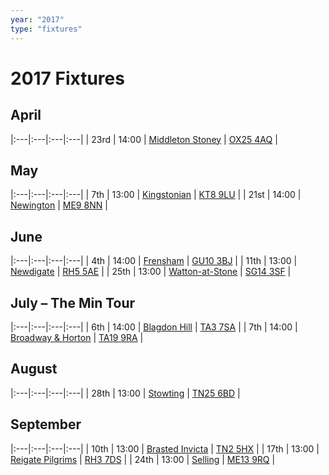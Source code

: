 ```yaml
---
year: "2017"
type: "fixtures"
---
```


# 2017 Fixtures

## April

|:---|:---|:---|:---|
| 23rd | 14:00 | [Middleton Stoney](2017-middleton-stoney.md) | [OX25 4AQ](https//goo.gl/maps/2oHFhgW7cVt) |

## May

|:---|:---|:---|:---|
| 7th | 13:00 | [Kingstonian](2017-kingstonian.md) | [KT8 9LU](https//goo.gl/maps/4kwjPyThUMkyQfhe8) |
| 21st | 14:00 | [Newington](2017-newington.md) | [ME9 8NN](https//goo.gl/maps/2XwQKWc9brr) |

## June

|:---|:---|:---|:---|
| 4th | 14:00 | [Frensham](2017-frensham.md) | [GU10 3BJ](https//goo.gl/maps/xBUZvPU1vnK2) |
| 11th | 13:00 | [Newdigate](2017-newdigate.md) | [RH5 5AE](http://goo.gl/maps/2RKzj) |
| 25th | 13:00 | [Watton-at-Stone](2017-watton-at-stone.md) | [SG14 3SF](https://goo.gl/maps/2oHFhgW7cVt) |

## July – The Min Tour

|:---|:---|:---|:---|
| 6th | 14:00 | [Blagdon Hill](2017-blagdon-hill.md) | [TA3 7SA](https//goo.gl/maps/H6iLZLNcja12) |
| 7th | 14:00 | [Broadway & Horton](2017-broadway-and-horton.md) | [TA19 9RA](https//goo.gl/maps/hVamJL8if6v) |

## August

|:---|:---|:---|:---|
| 28th | 13:00 | [Stowting](2017-stowting.md) | [TN25 6BD](https//goo.gl/maps/5KNmaMe6Wb42) |

## September

|:---|:---|:---|:---|
| 10th | 13:00 | [Brasted Invicta](2017-brasted-invicta.md) | [TN2 5HX](https://goo.gl/maps/wC8nxBrVNym) |
| 17th | 13:00 | [Reigate Pilgrims](2017-reigate-pilgrims.md) | [RH3 7DS](https//goo.gl/maps/APtKSjuaQ5v) |
| 24th | 13:00 | [Selling](2017-selling.md) | [ME13 9RQ](https//goo.gl/maps/QeLhjBkEbJr) |